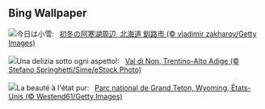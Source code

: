 ## Bing Wallpaper
![](https://www.bing.com/th?id=OHR.Xiaoxue2023_JA-JP4270732262_UHD.jpg&w=1000)今日は小雪:&nbsp;&ensp;[初冬の阿寒湖周辺, 北海道 釧路市 (© vladimir zakharov/Getty Images)](https://www.bing.com/th?id=OHR.Xiaoxue2023_JA-JP4270732262_UHD.jpg)
<br><br/>
![](https://www.bing.com/th?id=OHR.ValdiNon_IT-IT6962165513_UHD.jpg&w=1000)Una delizia sotto ogni aspetto!:&nbsp;&ensp;[Val di Non, Trentino-Alto Adige (© Stefano Springhetti/Sime/eStock Photo)](https://www.bing.com/th?id=OHR.ValdiNon_IT-IT6962165513_UHD.jpg)
<br><br/>
![](https://www.bing.com/th?id=OHR.SnakeRiverTeton_FR-FR7464068281_UHD.jpg&w=1000)La beauté à l'état pur:&nbsp;&ensp;[Parc national de Grand Teton, Wyoming, États-Unis (© Westend61/Getty Images)](https://www.bing.com/th?id=OHR.SnakeRiverTeton_FR-FR7464068281_UHD.jpg)
<br><br/>
